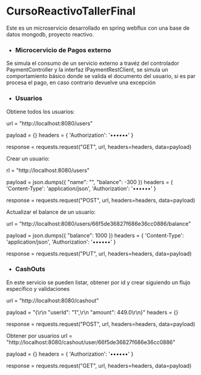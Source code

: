 # CursoReactivoTallerFinal

Este es un microservicio desarrollado en spring webflux con una base de datos mongodb, proyecto reactivo.

- ### Microcervicio de Pagos externo
Se simula el consumo de un servicio externo a travéz del controlador PaymentController y la interfaz IPaymentRestClient, se simula un comportamiento básico donde se valida el documento del usuario, si es par procesa el pago, en caso contrario devuelve una excepción

- ### Usuarios

Obtiene todos los usuarios:

url = "http://localhost:8080/users"

payload = {}
headers = {
'Authorization': '••••••'
}

response = requests.request("GET", url, headers=headers, data=payload)

Crear un usuario:

rl = "http://localhost:8080/users"

payload = json.dumps({
"name": "",
"balance": -300
})
headers = {
'Content-Type': 'application/json',
'Authorization': '••••••'
}

response = requests.request("POST", url, headers=headers, data=payload)

Actualizar el balance de un usuario:

url = "http://localhost:8080/users/66f5de36827f686e36cc0886/balance"

payload = json.dumps({
"balance": 1000
})
headers = {
'Content-Type': 'application/json',
'Authorization': '••••••'
}

response = requests.request("PUT", url, headers=headers, data=payload)

- ### CashOuts
En este servicio se pueden listar, obtener por id y crear siguiendo un flujo específico y validaciones

url = "http://localhost:8080/cashout"

payload = "{\r\n  \"userId\": \"1\",\r\n  \"amount\": 449.0\r\n}"
headers = {}

response = requests.request("POST", url, headers=headers, data=payload)

Obtener por usuarios
url = "http://localhost:8080/cashout/user/66f5de36827f686e36cc0886"

payload = {}
headers = {
'Authorization': '••••••'
}

response = requests.request("GET", url, headers=headers, data=payload)
